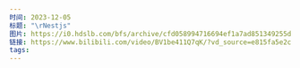 ```yaml
---
时间: 2023-12-05
标题: "\rNestjs"
图片: https://i0.hdslb.com/bfs/archive/cfd058994716694ef1a7ad851349255da620f40a.jpg@518w_290h_1c_!web-video-share-cover.webp
链接: https://www.bilibili.com/video/BV1be411Q7qK/?vd_source=e815fa5e2c428a98163e9d19be40ec58
tags:
---
```





